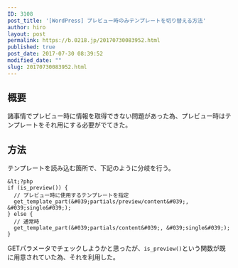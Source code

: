 ```yaml
---
ID: 3108
post_title: '[WordPress] プレビュー時のみテンプレートを切り替える方法'
author: hiro
layout: post
permalink: https://b.0218.jp/20170730083952.html
published: true
post_date: 2017-07-30 08:39:52
modified_date: ""
slug: 20170730083952.html
---
```

## 概要

諸事情でプレビュー時に情報を取得できない問題があった為、プレビュー時はテンプレートをそれ用にする必要がでてきた。

## 方法

テンプレートを読み込む箇所で、下記のように分岐を行う。

```language-php
&lt;?php
if (is_preview()) {
  // プレビュー時に使用するテンプレートを指定
  get_template_part(&#039;partials/preview/content&#039;, &#039;single&#039;);
} else {
  // 通常時
  get_template_part(&#039;partials/content&#039;, &#039;single&#039;);
}
```

GETパラメータでチェックしようかと思ったが、`is_preview()`という関数が既に用意されていた為、それを利用した。